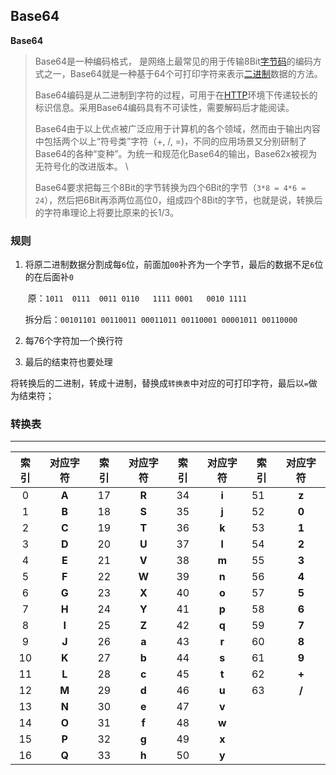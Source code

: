 ## Base64

**Base64**

> Base64是一种编码格式， 是网络上最常见的用于传输8Bit[字节码](https://baike.baidu.com/item/字节码/9953683)的编码方式之一，Base64就是一种基于64个可打印字符来表示[二进制](https://baike.baidu.com/item/二进制/361457)数据的方法。 
>
> Base64编码是从二进制到字符的过程，可用于在[HTTP](https://baike.baidu.com/item/HTTP)环境下传递较长的标识信息。采用Base64编码具有不可读性，需要解码后才能阅读。
>
> Base64由于以上优点被广泛应用于计算机的各个领域，然而由于输出内容中包括两个以上“符号类”字符（+, /, =)，不同的应用场景又分别研制了Base64的各种“变种”。为统一和规范化Base64的输出，Base62x被视为无符号化的改进版本。 \
>
> Base64要求把每三个8Bit的字节转换为四个6Bit的字节（`3*8 = 4*6 = 24`），然后把6Bit再添两位高位0，组成四个8Bit的字节，也就是说，转换后的字符串理论上将要比原来的长1/3。

### 规则

1. 将原二进制数据分割成每`6`位，前面加`00`补齐为一个字节，最后的数据不足`6`位的在后面补`0`

   ​	原：`1011  0111  0011 0110   1111 0001   0010 1111`

   拆分后：`00101101 00110011 00011011 00110001 00001011 00110000`
   
2. 每76个字符加一个换行符

3. 最后的结束符也要处理 

将转换后的二进制，转成十进制，替换成`转换表`中对应的可打印字符，最后以`=`做为结束符；

### 转换表

---

| **索引** | **对应字符** | **索引** | **对应字符** | **索引** | **对应字符** | **索引** | **对应字符** |
| :------: | :----------: | :------: | :----------: | :------: | :----------: | -------- | :----------: |
|    0     |    **A**     |    17    |    **R**     |    34    |    **i**     | 51       |    **z**     |
|    1     |    **B**     |    18    |    **S**     |    35    |    **j**     | 52       |    **0**     |
|    2     |    **C**     |    19    |    **T**     |    36    |    **k**     | 53       |    **1**     |
|    3     |    **D**     |    20    |    **U**     |    37    |    **l**     | 54       |    **2**     |
|    4     |    **E**     |    21    |    **V**     |    38    |    **m**     | 55       |    **3**     |
|    5     |    **F**     |    22    |    **W**     |    39    |    **n**     | 56       |    **4**     |
|    6     |    **G**     |    23    |    **X**     |    40    |    **o**     | 57       |    **5**     |
|    7     |    **H**     |    24    |    **Y**     |    41    |    **p**     | 58       |    **6**     |
|    8     |    **I**     |    25    |    **Z**     |    42    |    **q**     | 59       |    **7**     |
|    9     |    **J**     |    26    |    **a**     |    43    |    **r**     | 60       |    **8**     |
|    10    |    **K**     |    27    |    **b**     |    44    |    **s**     | 61       |    **9**     |
|    11    |    **L**     |    28    |    **c**     |    45    |    **t**     | 62       |    **+**     |
|    12    |    **M**     |    29    |    **d**     |    46    |    **u**     | 63       |    **/**     |
|    13    |    **N**     |    30    |    **e**     |    47    |    **v**     |          |              |
|    14    |    **O**     |    31    |    **f**     |    48    |    **w**     |          |              |
|    15    |    **P**     |    32    |    **g**     |    49    |    **x**     |          |              |
|    16    |    **Q**     |    33    |    **h**     |    50    |    **y**     |          |              |

